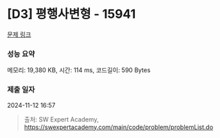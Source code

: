 # [D3] 평행사변형 - 15941 

[문제 링크](https://swexpertacademy.com/main/code/problem/problemDetail.do?contestProbId=AYVgOZEKOpcDFAQK) 

### 성능 요약

메모리: 19,380 KB, 시간: 114 ms, 코드길이: 590 Bytes

### 제출 일자

2024-11-12 16:57



> 출처: SW Expert Academy, https://swexpertacademy.com/main/code/problem/problemList.do